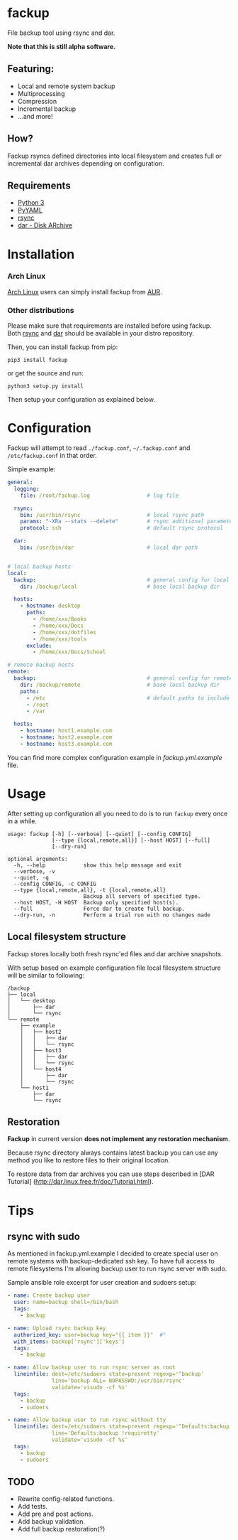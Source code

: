 # fackup
File backup tool using rsync and dar.

**Note that this is still alpha software.**

## Featuring:

* Local and remote system backup
* Multiprocessing
* Compression
* Incremental backup
* ...and more!

## How?

Fackup rsyncs defined directories into local filesystem 
and creates full or incremental dar archives depending on configuration.

## Requirements

* [Python 3](http://python.org)
* [PyYAML](http://pyyaml.org/wiki/PyYAML)
* [rsync](https://rsync.samba.org)
* [dar - Disk ARchive](http://dar.linux.free.fr/)

# Installation

### Arch Linux
[Arch Linux](https://www.archlinux.org/) users can simply install fackup from [AUR](https://aur.archlinux.org/packages/fackup/).

### Other distributions

Please make sure that requirements are installed before using fackup.  
Both [rsync](https://rsync.samba.org) and [dar](http://dar.linux.free.fr/) 
should be available in your distro repository. 

Then, you can install fackup from pip:
```
pip3 install fackup
```

or get the source and run:

```
python3 setup.py install
```

Then setup your configuration as explained below.


# Configuration

Fackup will attempt to read `./fackup.conf`, `~/.fackup.conf` and `/etc/fackup.conf` in that order.

Simple example:
```yaml
general:
  logging:
    file: /root/fackup.log                  # log file

  rsync:
    bin: /usr/bin/rsync                     # local rsync path
    params: "-XRa --stats --delete"         # rsync additional parameters
    protocol: ssh                           # default rsync protocol

  dar:
    bin: /usr/bin/dar                       # local dar path


# local backup hosts
local:
  backup:                                   # general config for local hosts
    dir: /backup/local                      # base local backup dir

  hosts:
    - hostname: desktop
      paths:
        - /home/xxx/Books
        - /home/xxx/Docs
        - /home/xxx/dotfiles
        - /home/xxx/tools
      exclude:
        - /home/xxx/Docs/School

# remote backup hosts
remote:
  backup:                                   # general config for remote hosts
    dir: /backup/remote                     # base local backup dir
    paths:
      - /etc                                # default paths to include in backup
      - /root
      - /var

  hosts:
    - hostname: host1.example.com
    - hostname: host2.example.com
    - hostname: host3.example.com

```

You can find more complex configuration example in *fackup.yml.example* file.

# Usage

After setting up configuration all you need to do is to run `fackup` every once in a while.


```
usage: fackup [-h] [--verbose] [--quiet] [--config CONFIG]
              [--type {local,remote,all}] [--host HOST] [--full]
              [--dry-run]

optional arguments:
  -h, --help            show this help message and exit
  --verbose, -v
  --quiet, -q
  --config CONFIG, -c CONFIG
  --type {local,remote,all}, -t {local,remote,all}
                        Backup all servers of specified type.
  --host HOST, -H HOST  Backup only specified host(s).
  --full                Force dar to create full backup.
  --dry-run, -n         Perform a trial run with no changes made
```

## Local filesystem structure
Fackup stores locally both fresh rsync'ed files and dar archive snapshots.

With setup based on example configuration file local filesystem structure will be similar to following:
```
/backup
├── local
│   └── desktop
│       ├── dar
│       └── rsync
└── remote
    ├── example
    │   ├── host2
    │   │   ├── dar
    │   │   └── rsync
    │   ├── host3
    │   │   ├── dar
    │   │   └── rsync
    │   └── host4
    │       ├── dar
    │       └── rsync
    └── host1
        ├── dar
        └── rsync
```


## Restoration

**Fackup** in current version **does not implement any restoration mechanism**.

Because rsync directory always contains latest backup you can use any method you like to restore files to their original location.

To restore data from dar archives you can use steps described in [DAR Tutorial] (http://dar.linux.free.fr/doc/Tutorial.html).


# Tips

## rsync with sudo

As mentioned in fackup.yml.example I decided to create special user on remote systems
with backup-dedicated ssh key. 
To have full access to remote filesystems I'm allowing backup user to run rsync server with sudo.


Sample ansible role excerpt for user creation and sudoers setup:
```yaml
- name: Create backup user
  user: name=backup shell=/bin/bash 
  tags:
    - backup

- name: Upload rsync backup key
  authorized_key: user=backup key="{{ item }}"  #"
  with_items: backup['rsync']['keys']
  tags:
    - backup

- name: Allow backup user to run rsync server as root
  lineinfile: dest=/etc/sudoers state=present regexp='^backup'
              line='backup ALL= NOPASSWD:/usr/bin/rsync'
              validate='visudo -cf %s'
  tags:
    - backup
    - sudoers

- name: Allow backup user to run rsync without tty
  lineinfile: dest=/etc/sudoers state=present regexp='^Defaults:backup'
              line='Defaults:backup !requiretty'
              validate='visudo -cf %s'
  tags:
    - backup
    - sudoers
```

## TODO
* Rewrite config-related functions.
* Add tests.
* Add pre and post actions.
* Add backup validation.
* Add full backup restoration(?)


